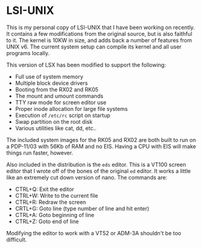 # LSI-UNIX
This is my personal copy of LSI-UNIX that I have been working on recently. It contains a few modifications from the original source, but is also faithful to it. The kernel is 10KW in size, and adds back a number of features from UNIX v6. The current system setup can compile its kernel and all user programs locally.

This version of LSX has been modified to support the following:

- Full use of system memory
- Multiple block device drivers
- Booting from the RX02 and RK05
- The mount and umount commands
- TTY raw mode for screen editor use
- Proper inode allocation for large file systems
- Execution of `/etc/rc` script on startup
- Swap partition on the root disk
- Various utilities like cat, dd, etc..

The included system images for the RK05 and RX02 are both built to run on a PDP-11/03 with 56Kb of RAM and no EIS. Having a CPU with EIS will make things run faster, however.

Also included in the distribution is the `eds` editor. This is a VT100 screen editor that I wrote off of the bones of the original `ed` editor. It works a little like an extremely cut down version of nano. The commands are:

- CTRL+Q: Exit the editor
- CTRL+W: Write to the current file
- CTRL+R: Redraw the screen
- CRTL+G: Goto line (type number of line and hit enter)
- CTRL+A: Goto beginning of line
- CTRL+Z: Goto end of line

Modifying the editor to work with a VT52 or ADM-3A shouldn't be too difficult.
